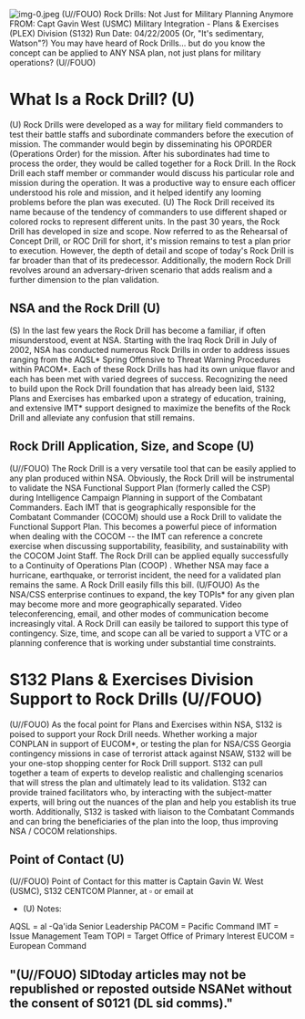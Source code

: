 ![img-0.jpeg](img-0.jpeg)
(U//FOUO) Rock Drills: Not Just for Military Planning Anymore
FROM: Capt Gavin West (USMC)
Military Integration - Plans \& Exercises (PLEX) Division (S132)
Run Date: 04/22/2005
(Or, "It's sedimentary, Watson"?) You may have heard of Rock Drills... but do you know the concept can be applied to ANY NSA plan, not just plans for military operations? (U//FOUO)

# What Is a Rock Drill? (U) 

(U) Rock Drills were developed as a way for military field commanders to test their battle staffs and subordinate commanders before the execution of mission. The commander would begin by disseminating his OPORDER (Operations Order) for the mission. After his subordinates had time to process the order, they would be called together for a Rock Drill. In the Rock Drill each staff member or commander would discuss his particular role and mission during the operation. It was a productive way to ensure each officer understood his role and mission, and it helped identify any looming problems before the plan was executed.
(U) The Rock Drill received its name because of the tendency of commanders to use different shaped or colored rocks to represent different units. In the past 30 years, the Rock Drill has developed in size and scope. Now referred to as the Rehearsal of Concept Drill, or ROC Drill for short, it's mission remains to test a plan prior to execution. However, the depth of detail and scope of today's Rock Drill is far broader than that of its predecessor. Additionally, the modern Rock Drill revolves around an adversary-driven scenario that adds realism and a further dimension to the plan validation.

## NSA and the Rock Drill (U)

(S) In the last few years the Rock Drill has become a familiar, if often misunderstood, event at NSA. Starting with the Iraq Rock Drill in July of 2002, NSA has conducted numerous Rock Drills in order to address issues ranging from the AQSL* Spring Offensive to Threat Warning Procedures within PACOM*. Each of these Rock Drills has had its own unique flavor and each has been met with varied degrees of success. Recognizing the need to build upon the Rock Drill foundation that has already been laid, S132 Plans and Exercises has embarked upon a strategy of education, training, and extensive IMT* support designed to maximize the benefits of the Rock Drill and alleviate any confusion that still remains.

## Rock Drill Application, Size, and Scope (U)

(U//FOUO) The Rock Drill is a very versatile tool that can be easily applied to any plan produced within NSA. Obviously, the Rock Drill will be instrumental to validate the NSA Functional Support Plan (formerly called the CSP) during Intelligence Campaign Planning in support of the Combatant Commanders. Each IMT that is geographically responsible for the Combatant Commander (COCOM) should use a Rock Drill to validate the Functional Support Plan. This becomes a powerful piece of information when dealing with the COCOM -- the IMT can reference a concrete exercise when discussing supportability, feasibility, and sustainability with the COCOM Joint Staff. The Rock Drill can be applied equally successfully to a Continuity of Operations Plan (COOP) . Whether NSA may face a hurricane, earthquake, or terrorist incident, the need for a validated plan remains the same. A Rock Drill easily fills this bill.
(U/FOUO) As the NSA/CSS enterprise continues to expand, the key TOPIs* for any given plan may become more and more geographically separated. Video teleconferencing, email, and other modes of communication become increasingly vital. A Rock Drill can easily be tailored to support this type of contingency. Size, time, and scope can all be varied to support a VTC or a planning conference that is working under substantial time constraints.
# S132 Plans \& Exercises Division Support to Rock Drills (U//FOUO) 

(U//FOUO) As the focal point for Plans and Exercises within NSA, S132 is poised to support your Rock Drill needs. Whether working a major CONPLAN in support of EUCOM*, or testing the plan for NSA/CSS Georgia contingency missions in case of terrorist attack against NSAW, S132 will be your one-stop shopping center for Rock Drill support. S132 can pull together a team of experts to develop realistic and challenging scenarios that will stress the plan and ultimately lead to its validation. S132 can provide trained facilitators who, by interacting with the subject-matter experts, will bring out the nuances of the plan and help you establish its true worth. Additionally, S132 is tasked with liaison to the Combatant Commands and can bring the beneficiaries of the plan into the loop, thus improving NSA / COCOM relationships.

## Point of Contact (U)

(U//FOUO) Point of Contact for this matter is Captain Gavin W. West (USMC), S132 CENTCOM Planner, at $\square$ or email at

* (U) Notes:

AQSL = al -Qa'ida Senior Leadership
PACOM = Pacific Command
IMT = Issue Management Team
TOPI = Target Office of Primary Interest
EUCOM = European Command

## "(U//FOUO) SIDtoday articles may not be republished or reposted outside NSANet without the consent of S0121 (DL sid comms)."
